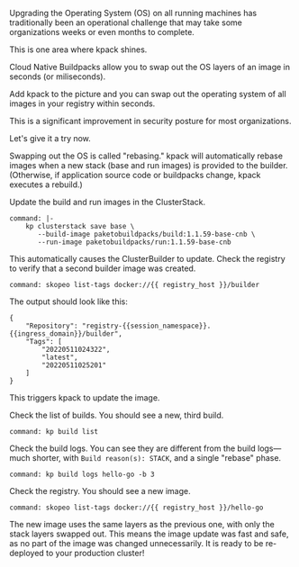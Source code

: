 Upgrading the Operating System (OS) on all running machines has traditionally been an operational challenge that may take some organizations weeks or even months to complete.

This is one area where kpack shines.

Cloud Native Buildpacks allow you to swap out the OS layers of an image in seconds (or miliseconds).

Add kpack to the picture and you can swap out the operating system of all images in your registry within seconds.

This is a significant improvement in security posture for most organizations.

Let's give it a try now.

Swapping out the OS is called "rebasing."
kpack will automatically rebase images when a new stack (base and run images) is provided to the builder. (Otherwise, if application source code or buildpacks change, kpack executes a rebuild.)

Update the build and run images in the ClusterStack.
```terminal:execute
command: |-
    kp clusterstack save base \
       --build-image paketobuildpacks/build:1.1.59-base-cnb \
       --run-image paketobuildpacks/run:1.1.59-base-cnb
```

This automatically causes the ClusterBuilder to update.
Check the registry to verify that a second builder image was created.
```terminal:execute
command: skopeo list-tags docker://{{ registry_host }}/builder
```

The output should look like this:
```shell
{
    "Repository": "registry-{{session_namespace}}.{{ingress_domain}}/builder",
    "Tags": [
        "20220511024322",
        "latest",
        "20220511025201"
    ]
}
```

This triggers kpack to update the image.

Check the list of builds. You should see a new, third build.
```terminal:execute
command: kp build list
```

Check the build logs.
You can see they are different from the build logs—much shorter, with `Build reason(s): STACK`, and a single "rebase" phase.
```terminal:execute
command: kp build logs hello-go -b 3
```

Check the registry.
You should see a new image.
```terminal:execute
command: skopeo list-tags docker://{{ registry_host }}/hello-go
```

The new image uses the same layers as the previous one, with only the stack layers swapped out.
This means the image update was fast and safe, as no part of the image was changed unnecessarily.
It is ready to be re-deployed to your production cluster!
